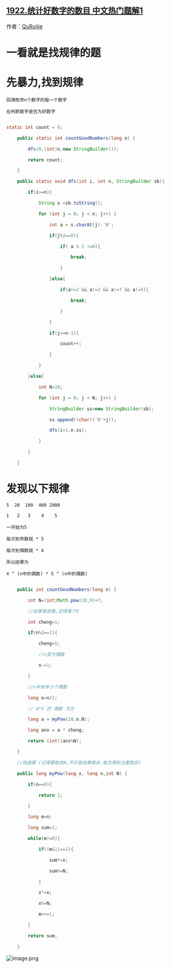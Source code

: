 ## [1922.统计好数字的数目 中文热门题解1](https://leetcode.cn/problems/count-good-numbers/solutions/100000/kuai-su-mi-by-quruijie-ps8r)

作者：[QuRuijie](https://leetcode.cn/u/QuRuijie)

# 一看就是找规律的题
# 先暴力,找到规律
    回溯枚举n个数字的每一个数字
    在判断数字是否为好数字
```java []
static int count = 0;
    public static int countGoodNumbers(long n) {
        dfs(0,(int)n,new StringBuilder());
        return count;
    }
    public static void dfs(int i, int n, StringBuilder sb){
        if(i>=n){
            String s =sb.toString();
            for (int j = 0; j < n; j++) {
                int a = s.charAt(j)-'0';
                if(j%2==0){
                    if( a % 2 !=0){
                        break;
                    }
                }else{
                    if(a!=2 && a!=3 && a!=7 && a!=5){
                        break;
                    }
                }
                if(j==n-1){
                    count++;
                }
            }
        }else{
            int N=10;
            for (int j = 0; j < N; j++) {
                StringBuilder ss=new StringBuilder(sb);
                ss.append((char)('0'+j));
                dfs(i+1,n,ss);
            }
        }
    }
```

# 发现以下规律
    5  20  100  400 2000
    1   2   3    4    5
    一开始为5
    每次到奇数就 * 5
    每次到偶数就 * 4
    所以结果为 
    4 ^ (n中的偶数) * 5 ^ (n中的偶数)

```java []
    public int countGoodNumbers(long n) {
        int N=(int)Math.pow(10,9)+7;
        //如果是奇数,还得乘个5
        int cheng=1;
        if(n%2==1){
            cheng=5;
            //n变为偶数
            n-=1;
        }
        //n中有多少个偶数
        long o=n/2;
        // 4*5 的 偶数 次方
        long a = myPow(20,o,N);
        long ans = a * cheng;
        return (int)(ans%N);
    }
    //快速幂 (记得要取余N,不只是结果取余,每次乘机也要取余)
    public long myPow(long x, long n,int N) {
        if(n==0){
            return 1;
        }
        long m=n;
        long sum=1;
        while(m!=0){
            if((m&1)==1){
                sum*=x;
                sum%=N;
            }
            x*=x;
            x%=N;
            m>>=1;
        }
        return sum;
    }
```
![image.png](https://pic.leetcode-cn.com/1625371822-UtRWwp-image.png)



